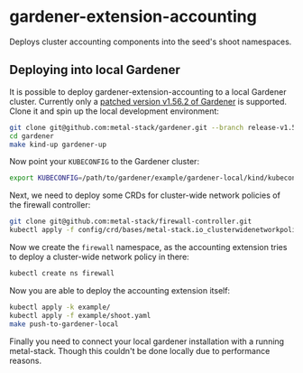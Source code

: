 # gardener-extension-accounting

Deploys cluster accounting components into the seed's shoot namespaces.

## Deploying into local Gardener

It is possible to deploy gardener-extension-accounting to a local Gardener cluster.
Currently only a [patched version v1.56.2 of Gardener](https://github.com/metal-stack/gardener/tree/release-v1.56.2%2BupdatedCerts) is supported.
Clone it and spin up the local development environment:

```bash
git clone git@github.com:metal-stack/gardener.git --branch release-v1.56.2+updatedCerts
cd gardener
make kind-up gardener-up
```

Now point your `KUBECONFIG` to the Gardener cluster:

```bash
export KUBECONFIG=/path/to/gardener/example/gardener-local/kind/kubeconfig
```

Next, we need to deploy some CRDs for cluster-wide network policies of the firewall controller:

```bash
git clone git@github.com:metal-stack/firewall-controller.git
kubectl apply -f config/crd/bases/metal-stack.io_clusterwidenetworkpolicies.yaml
```

Now we create the `firewall` namespace, as the accounting extension tries to deploy a cluster-wide network policy in there:

```bash
kubectl create ns firewall
```

Now you are able to deploy the accounting extension itself:

```bash
kubectl apply -k example/
kubectl apply -f example/shoot.yaml
make push-to-gardener-local
```

Finally you need to connect your local gardener installation with a running metal-stack. Though this couldn't be done locally due to performance reasons.
